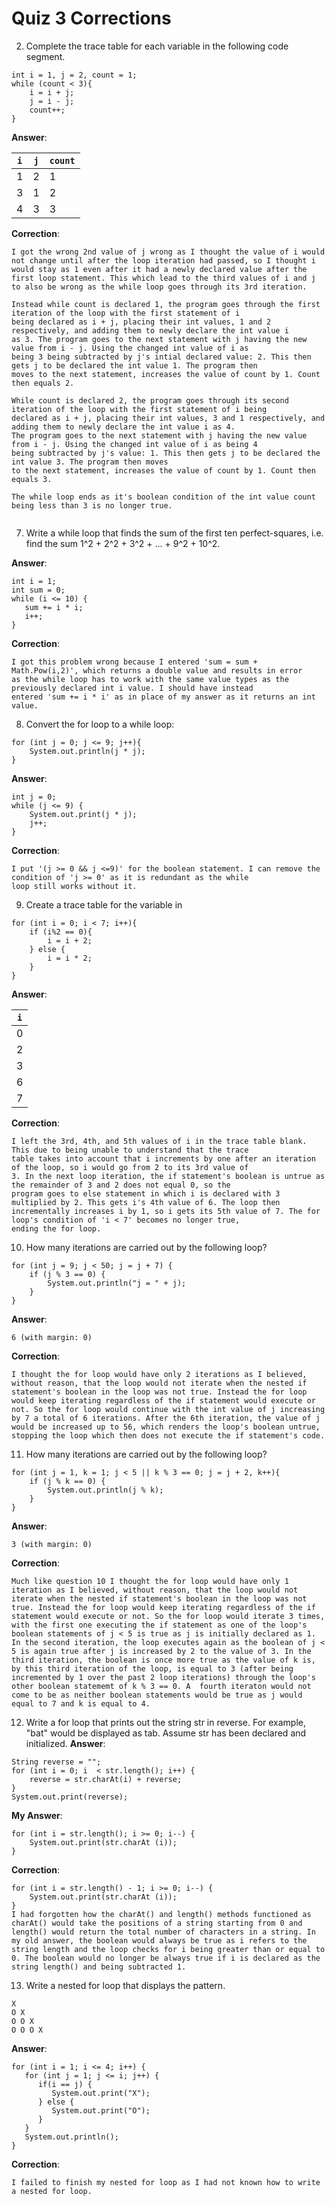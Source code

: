 # Quiz 3 Corrections
2. Complete the trace table for each variable in the following code segment.
```
int i = 1, j = 2, count = 1;
while (count < 3){
    i = i + j;
    j = i - j;
    count++;
}
```
**Answer**:

| `i` | `j` | `count` |
|-----|-----|---------|
|1    |2    |1        |
|3    |1    |2        |
|4    |3    |3        |

**Correction**:
```
I got the wrong 2nd value of j wrong as I thought the value of i would not change until after the loop iteration had passed, so I thought i would stay as 1 even after it had a newly declared value after the first loop statement. This which lead to the third values of i and j to also be wrong as the while loop goes through its 3rd iteration. 

Instead while count is declared 1, the program goes through the first iteration of the loop with the first statement of i
being declared as i + j, placing their int values, 1 and 2 respectively, and adding them to newly declare the int value i
as 3. The program goes to the next statement with j having the new value from i - j. Using the changed int value of i as
being 3 being subtracted by j's intial declared value: 2. This then gets j to be declared the int value 1. The program then
moves to the next statement, increases the value of count by 1. Count then equals 2.

While count is declared 2, the program goes through its second iteration of the loop with the first statement of i being
declared as i + j, placing their int values, 3 and 1 respectively, and adding them to newly declare the int value i as 4.
The program goes to the next statement with j having the new value from i - j. Using the changed int value of i as being 4
being subtracted by j's value: 1. This then gets j to be declared the int value 3. The program then moves
to the next statement, increases the value of count by 1. Count then equals 3.

The while loop ends as it's boolean condition of the int value count being less than 3 is no longer true.
   
```

7. Write a while loop that finds the sum of the first ten perfect-squares, i.e. find the sum 1^2 + 2^2 + 3^2 + ... + 9^2 +
   10^2.

**Answer**:
```
int i = 1;
int sum = 0;
while (i <= 10) {
   sum += i * i;
   i++;
}
```
**Correction**:
```
I got this problem wrong because I entered 'sum = sum + Math.Pow(i,2)', which returns a double value and results in error
as the while loop has to work with the same value types as the previously declared int i value. I should have instead
entered 'sum += i * i' as in place of my answer as it returns an int value.
```

8. Convert the for loop to a while loop:
```
for (int j = 0; j <= 9; j++){
    System.out.println(j * j);
}
```
**Answer**:
```
int j = 0;
while (j <= 9) {
    System.out.print(j * j);
    j++;
}
```
**Correction**:
```
I put '(j >= 0 && j <=9)' for the boolean statement. I can remove the condition of 'j >= 0' as it is redundant as the while
loop still works without it.
```
9. Create a trace table for the variable in
```
for (int i = 0; i < 7; i++){
    if (i%2 == 0){
        i = i + 2;
    } else {
        i = i * 2;
    }
}
```
**Answer**:

| `i` |
|-----|
|0    |
|2    |
|3    |
|6    |
|7    |

**Correction**:
```
I left the 3rd, 4th, and 5th values of i in the trace table blank. This due to being unable to understand that the trace
table takes into account that i increments by one after an iteration of the loop, so i would go from 2 to its 3rd value of
3. In the next loop iteration, the if statement's boolean is untrue as the remainder of 3 and 2 does not equal 0, so the
program goes to else statement in which i is declared with 3 multiplied by 2. This gets i's 4th value of 6. The loop then
incrementally increases i by 1, so i gets its 5th value of 7. The for loop's condition of 'i < 7' becomes no longer true,
ending the for loop.
```

10. How many iterations are carried out by the following loop?
```
for (int j = 9; j < 50; j = j + 7) {
    if (j % 3 == 0) {
        System.out.println("j = " + j);
    }
}
```
**Answer**:
```
6 (with margin: 0)
```
**Correction**:
```
I thought the for loop would have only 2 iterations as I believed, without reason, that the loop would not iterate when the nested if statement's boolean in the loop was not true. Instead the for loop would keep iterating regardless of the if statement would execute or not. So the for loop would continue with the int value of j increasing by 7 a total of 6 iterations. After the 6th iteration, the value of j would be increased up to 56, which renders the loop's boolean untrue, stopping the loop which then does not execute the if statement's code. 
```

11. How many iterations are carried out by the following loop?
```
for (int j = 1, k = 1; j < 5 || k % 3 == 0; j = j + 2, k++){
    if (j % k == 0) {
        System.out.println(j % k);
    }
}
```
**Answer**:
```
3 (with margin: 0)
```

**Correction**:
```
Much like question 10 I thought the for loop would have only 1 iteration as I believed, without reason, that the loop would not iterate when the nested if statement's boolean in the loop was not true. Instead the for loop would keep iterating regardless of the if statement would execute or not. So the for loop would iterate 3 times, with the first one executing the if statement as one of the loop's boolean statements of j < 5 is true as j is initially declared as 1. In the second iteration, the loop executes again as the boolean of j < 5 is again true after j is increased by 2 to the value of 3. In the third iteration, the boolean is once more true as the value of k is, by this third iteration of the loop, is equal to 3 (after being incremented by 1 over the past 2 loop iterations) through the loop's other boolean statememt of k % 3 == 0. A  fourth iteraton would not come to be as neither boolean statements would be true as j would equal to 7 and k is equal to 4. 
```

12. Write a for loop that prints out the string str in reverse. For example, "bat" would be displayed as tab. Assume str
    has been declared and initialized.
**Answer**:
```
String reverse = "";
for (int i = 0; i  < str.length(); i++) {
    reverse = str.charAt(i) + reverse;
}
System.out.print(reverse);
```
**My Answer**:
```
for (int i = str.length(); i >= 0; i--) {
    System.out.print(str.charAt (i));
}
```
**Correction**:
```
for (int i = str.length() - 1; i >= 0; i--) {
    System.out.print(str.charAt (i));
}
I had forgotten how the charAt() and length() methods functioned as charAt() would take the positions of a string starting from 0 and length() would return the total number of characters in a string. In my old answer, the boolean would always be true as i refers to the string length and the loop checks for i being greater than or equal to 0. The boolean would no longer be always true if i is declared as the string length() and being subtracted 1.
```

13. Write a nested for loop that displays the pattern.
```
X
O X
O O X
O O O X
```
**Answer**:
```
for (int i = 1; i <= 4; i++) {
   for (int j = 1; j <= i; j++) {
      if(i == j) {
         System.out.print("X");
      } else {
         System.out.print("O");
      }
   }
   System.out.println();
}
```
**Correction**:
```
I failed to finish my nested for loop as I had not known how to write a nested for loop.
```
























